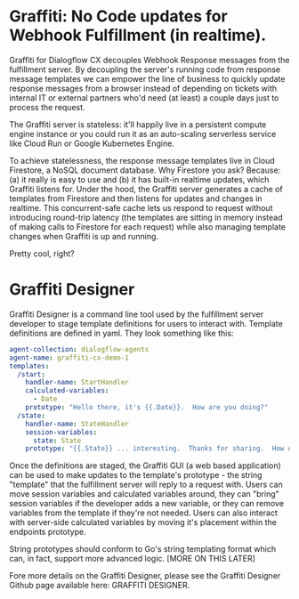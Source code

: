 # Graffiti: No Code updates for Webhook Fulfillment (in realtime).  

Graffiti for Dialogflow CX decouples Webhook Response messages from the fulfillment server.  By decoupling the server's running code from response message templates we can empower the line of business to quickly update response messages from a browser instead of depending on tickets with internal IT or external partners who'd need (at least) a couple days just to process the request.  

The Graffiti server is stateless: it'll happily live in a persistent compute engine instance or you could run it as an auto-scaling serverless service like Cloud Run or Google Kubernetes Engine. 

To achieve statelessness, the response message templates live in Cloud Firestore, a NoSQL document database.  Why Firestore you ask? Because: (a) it really is easy to use and (b) it has built-in realtime updates, which Graffiti listens for.  Under the hood, the Graffiti server generates a cache of templates from Firestore and then listens for updates and changes in realtime.  This concurrent-safe cache lets us respond to request without introducing round-trip latency (the templates are sitting in memory instead of making calls to Firestore for each request) while also managing template changes when Graffiti is up and running.  

Pretty cool, right?

# Graffiti Designer

Graffiti Designer is a command line tool used by the fulfillment server developer to stage template definitions for users to interact with.  Template definitions are defined in yaml.  They look something like this:

```yaml
agent-collection: dialogflow-agents
agent-name: graffiti-cx-demo-1
templates:
  /start: 
    handler-name: StartHandler
    calculated-variables:
      - Date
    prototype: "Hello there, it's {{.Date}}.  How are you doing?"
  /state: 
    handler-name: StateHandler
    session-variables:
      state: State
    prototype: "{{.State}} ... interesting.  Thanks for sharing.  How old are you?"
```

Once the definitions are staged, the Graffiti GUI (a web based application) can be used to make updates to the template's prototype - the string "template" that the fulfillment server will reply to a request with.  Users can move session variables and calculated variables around, they can "bring" session variables if the developer adds a new variable, or they can remove variables from the template if they're not needed.  Users can also interact with server-side calculated variables by moving it's placement within the endpoints prototype.  

String prototypes should conform to Go's string templating format which can, in fact, support more advanced logic.  [MORE ON THIS LATER]

Fore more details on the Graffiti Designer, please see the Graffiti Designer Github page available here: GRAFFITI DESIGNER.   